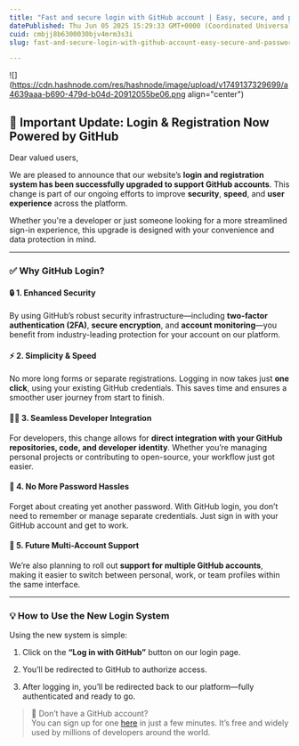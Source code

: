 ```yaml
---
title: "Fast and secure login with GitHub account | Easy, secure, and password-free"
datePublished: Thu Jun 05 2025 15:29:33 GMT+0000 (Coordinated Universal Time)
cuid: cmbjj8b6300030bjv4mrm3s3i
slug: fast-and-secure-login-with-github-account-easy-secure-and-password-free

---
```


![](https://cdn.hashnode.com/res/hashnode/image/upload/v1749137329699/a4639aaa-b690-479d-b04d-20912055be06.png align="center")

## 🔐 **Important Update: Login & Registration Now Powered by GitHub**

Dear valued users,

We are pleased to announce that our website’s **login and registration system has been successfully upgraded to support GitHub accounts**. This change is part of our ongoing efforts to improve **security**, **speed**, and **user experience** across the platform.

Whether you're a developer or just someone looking for a more streamlined sign-in experience, this upgrade is designed with your convenience and data protection in mind.

---

### ✅ **Why GitHub Login?**

#### 🔒 **1\. Enhanced Security**

By using GitHub’s robust security infrastructure—including **two-factor authentication (2FA)**, **secure encryption**, and **account monitoring**—you benefit from industry-leading protection for your account on our platform.

#### ⚡ **2\. Simplicity & Speed**

No more long forms or separate registrations. Logging in now takes just **one click**, using your existing GitHub credentials. This saves time and ensures a smoother user journey from start to finish.

#### 👨‍💻 **3\. Seamless Developer Integration**

For developers, this change allows for **direct integration with your GitHub repositories, code, and developer identity**. Whether you’re managing personal projects or contributing to open-source, your workflow just got easier.

#### 🧠 **4\. No More Password Hassles**

Forget about creating yet another password. With GitHub login, you don’t need to remember or manage separate credentials. Just sign in with your GitHub account and get to work.

#### 🔄 **5\. Future Multi-Account Support**

We’re also planning to roll out **support for multiple GitHub accounts**, making it easier to switch between personal, work, or team profiles within the same interface.

---

### 💡 **How to Use the New Login System**

Using the new system is simple:

1. Click on the **“Log in with GitHub”** button on our login page.
    
2. You’ll be redirected to GitHub to authorize access.
    
3. After logging in, you’ll be redirected back to our platform—fully authenticated and ready to go.
    

> 🔹 Don’t have a GitHub account?  
> You can sign up for one [here](https://github.com/signup) in just a few minutes. It’s free and widely used by millions of developers around the world.